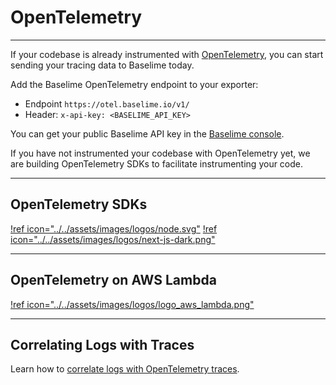 # OpenTelemetry

---

If your codebase is already instrumented with [OpenTelemetry](https://opentelemetry.io/), you can start sending your tracing data to Baselime today.

Add the Baselime OpenTelemetry endpoint to your exporter:
- Endpoint `https://otel.baselime.io/v1/`
- Header: `x-api-key: <BASELIME_API_KEY>` 

You can get your public Baselime API key in the [Baselime console](https://console.baselime.io).

If you have not instrumented your codebase with OpenTelemetry yet, we are building OpenTelemetry SDKs to facilitate instrumenting your code.

---

## OpenTelemetry SDKs

[!ref icon="../../assets/images/logos/node.svg"](./node.js.md)
[!ref icon="../../assets/images/logos/next-js-dark.png"](./next.js.md)

---

## OpenTelemetry on AWS Lambda
[!ref icon="../../assets/images/logos/logo_aws_lambda.png"](./aws-lambda/node.js.md)

---

## Correlating Logs with Traces

Learn how to [correlate logs with OpenTelemetry traces](./logs-correlation.md).

